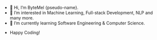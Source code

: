 - 👋 Hi, I’m ByteMel {pseudo-name}.
- 👀 I’m interested in Machine Learning, Full-stack Development, NLP and many more. 
- 🌱 I’m currently learning Software Engineering & Computer Science.

*   Happy Coding!
<!---
ByteMel/ByteMel is a ✨ special ✨ repository because its `README.md` (this file) appears on your GitHub profile.
You can click the Preview link to take a look at your changes.
--->
